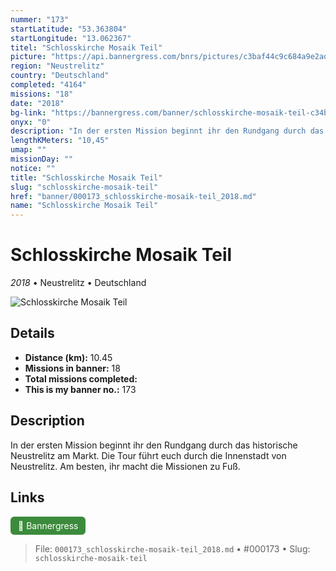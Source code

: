 ```yaml
---
nummer: "173"
startLatitude: "53.363804"
startLongitude: "13.062367"
titel: "Schlosskirche Mosaik Teil"
picture: "https://api.bannergress.com/bnrs/pictures/c3baf44c9c684a9e2adc92077d9b7157"
region: "Neustrelitz"
country: "Deutschland"
completed: "4164"
missions: "18"
date: "2018"
bg-link: "https://bannergress.com/banner/schlosskirche-mosaik-teil-c34b"
onyx: "0"
description: "In der ersten Mission beginnt ihr den Rundgang durch das historische Neustrelitz am Markt. Die Tour  führt euch durch die Innenstadt von Neustrelitz. Am besten, ihr macht die Missionen zu Fuß."
lengthKMeters: "10,45"
umap: ""
missionDay: ""
notice: ""
title: "Schlosskirche Mosaik Teil"
slug: "schlosskirche-mosaik-teil"
href: "banner/000173_schlosskirche-mosaik-teil_2018.md"
name: "Schlosskirche Mosaik Teil"
---
```

# Schlosskirche Mosaik Teil

*2018* • Neustrelitz • Deutschland

![Schlosskirche Mosaik Teil](https://api.bannergress.com/bnrs/pictures/c3baf44c9c684a9e2adc92077d9b7157)



## Details
- **Distance (km):** 10.45
- **Missions in banner:** 18
- **Total missions completed:** 
- **This is my banner no.:** 173



## Description
In der ersten Mission beginnt ihr den Rundgang durch das historische Neustrelitz am Markt. Die Tour  führt euch durch die Innenstadt von Neustrelitz. Am besten, ihr macht die Missionen zu Fuß.



## Links
<a href="https://bannergress.com/banner/schlosskirche-mosaik-teil-c34b" target="_blank" style="display:inline-block;margin-right:8px;padding:6px 12px;background:#3c8b3c;color:#fff;text-decoration:none;border-radius:6px;">🔗 Bannergress</a>



> File: `000173_schlosskirche-mosaik-teil_2018.md` • #000173 • Slug: `schlosskirche-mosaik-teil`
